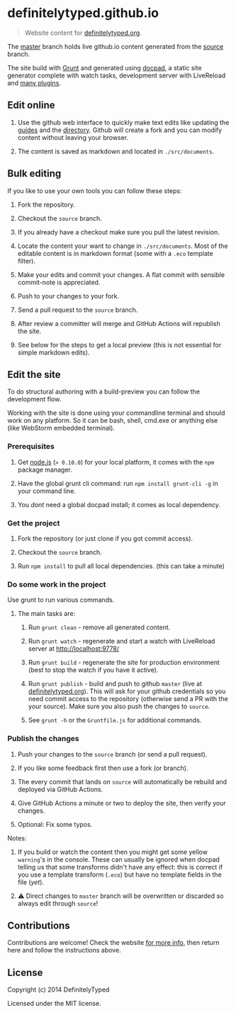 # definitelytyped.github.io

> Website content for [definitelytyped.org](http://definitelytyped.org).

The [master](https://github.com/DefinitelyTyped/definitelytyped.github.io/tree/master) branch holds live github.io content generated from the [source](https://github.com/DefinitelyTyped/definitelytyped.github.io/tree/source) branch.

The site build with [Grunt](http://www.gruntjs.com) and generated using [docpad](http://docpad.org), a static site generator complete with watch tasks, development server with LiveReload and [many plugins](http://docpad.org/docs/plugins).

## Edit online

1. Use the github web interface to quickly make text edits like updating the [guides](/guides.html) and the [directory](/directory.html). Github will create a fork and you can modify content without leaving your browser.

1. The content is saved as markdown and located in `./src/documents`.


## Bulk editing

If you like to use your own tools you can follow these steps:

1. Fork the repository.

1. Checkout the `source` branch.

1. If you already have a checkout make sure you pull the latest revision.

1. Locate the content your want to change in `./src/documents`. Most of the editable content is in markdown format (some with a `.eco` template filter).

1. Make your edits and commit your changes. A flat commit with sensible commit-note is appreciated.

1. Push to your changes to your fork.

1. Send a pull request to the `source` branch.

1. After review a committer will merge and GitHub Actions will republish the site.

1. See below for the steps to get a local preview (this is not essential for simple markdown edits).


## Edit the site

To do structural authoring with a build-preview you can follow the development flow.

Working with the site is done using your commandline terminal and should work on any platform. So it can be bash, shell, cmd.exe or anything else (like WebStorm embedded terminal).


### Prerequisites

1. Get [node.js](http://nodejs.org/) (`> 0.10.0`) for your local platform, it comes with the `npm` package manager.

1. Have the global grunt cli command: run `npm install grunt-cli -g` in your command line.

1. You *dont* need a global docpad install; it comes as local dependency.


### Get the project

1. Fork the repository (or just clone if you got commit access).

1. Checkout the `source` branch.

1. Run `npm install` to pull all local dependencies. (this can take a minute)


### Do some work in the project

Use grunt to run various commands.

1. The main tasks are:

   1. Run `grunt clean` - remove all generated content.

   1. Run `grunt watch` - regenerate and start a watch with LiveReload server at [http://localhost:9778/](http://localhost:9778/)

   1. Run `grunt build` - regenerate the site for production environment (best to stop the watch if you have it active).

   1. Run `grunt publish` - build and push to github `master` (live at [definitelytyped.org](http://definitelytyped.org/)). This will ask for your github credentials so you need commit access to the repository (otherwise send a PR with the your source). Make sure you also push the changes to `source`.

   1. See `grunt -h` or the `Gruntfile.js` for additional commands.


### Publish the changes

1. Push your changes to the `source` branch (or send a pull request).

1. If you like some feedback first then use a fork (or branch).

1. The every commit that lands on `source` will automatically be rebuild and deployed via GitHub Actions.

1. Give GitHub Actions a minute or two to deploy the site, then verify your changes.

1. Optional: Fix some typos.

Notes:

1. If you build or watch the content then you might get some yellow `warning`'s in the console. These can usually be ignored when docpad telling us that some transforms didn't have any effect: this is correct if you use a template transform (`.eco`) but have no template fields in the file (*yet*).

2. :warning: Direct changes to `master` branch will be overwritten or discarded so always edit through `source`!


## Contributions

Contributions are welcome! Check the website [for more info](http://definitelytyped.org/pages/website-contributions.html), then return here and follow the instructions above.


## License

Copyright (c) 2014 DefinitelyTyped

Licensed under the MIT license.
